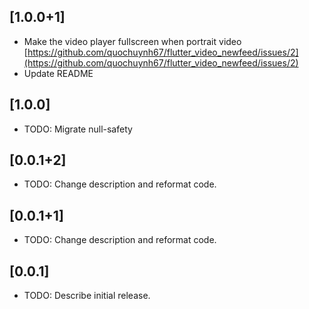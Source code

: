 ## [1.0.0+1]

* Make the video player fullscreen when portrait video [https://github.com/quochuynh67/flutter_video_newfeed/issues/2](https://github.com/quochuynh67/flutter_video_newfeed/issues/2)
* Update README

## [1.0.0]

* TODO: Migrate null-safety

## [0.0.1+2]

* TODO: Change description and reformat code.

## [0.0.1+1]

* TODO: Change description and reformat code.

## [0.0.1]

* TODO: Describe initial release.
